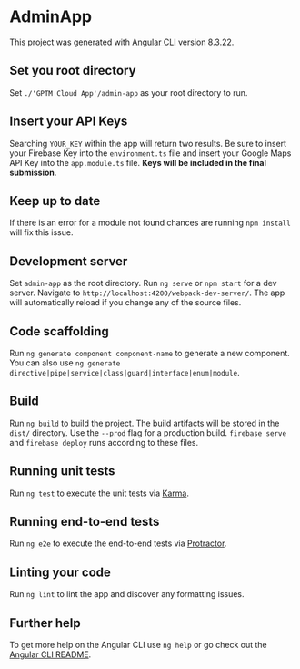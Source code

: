 # AdminApp

This project was generated with [Angular CLI](https://github.com/angular/angular-cli) version 8.3.22.

## Set you root directory

Set `./'GPTM Cloud App'/admin-app` as your root directory to run.

## Insert your API Keys

Searching `YOUR_KEY` within the app will return two results. Be sure to insert your Firebase Key into the `environment.ts` file and insert your Google Maps API Key into the `app.module.ts` file. <strong>Keys will be included in the final submission</strong>.

## Keep up to date

If there is an error for a module not found chances are running `npm install` will fix this issue.

## Development server

Set `admin-app` as the root directory. Run `ng serve` or `npm start` for a dev server. Navigate to `http://localhost:4200/webpack-dev-server/`. The app will automatically reload if you change any of the source files.

## Code scaffolding

Run `ng generate component component-name` to generate a new component. You can also use `ng generate directive|pipe|service|class|guard|interface|enum|module`.

## Build

Run `ng build` to build the project. The build artifacts will be stored in the `dist/` directory. Use the `--prod` flag for a production build. `firebase serve` and `firebase deploy` runs according to these files.

## Running unit tests

Run `ng test` to execute the unit tests via [Karma](https://karma-runner.github.io).

## Running end-to-end tests

Run `ng e2e` to execute the end-to-end tests via [Protractor](http://www.protractortest.org/).

## Linting your code

Run `ng lint` to lint the app and discover any formatting issues.

## Further help

To get more help on the Angular CLI use `ng help` or go check out the [Angular CLI README](https://github.com/angular/angular-cli/blob/master/README.md).
